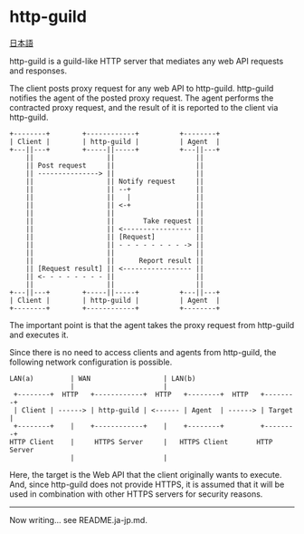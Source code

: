 # http-guild

[日本語](README.ja-jp.md)

http-guild is a guild-like HTTP server that mediates any web API requests and responses.

The client posts proxy request for any web API to http-guild. 
http-guild notifies the agent of the posted proxy request. The agent performs the contracted proxy request, and the result of it is reported to the client via http-guild.

```
+--------+        +------------+          +--------+
| Client |        | http-guild |          | Agent  |
+---||---+        +-----||-----+          +---||---+
    ||                  ||                    ||
    || Post request     ||                    ||
    || ---------------> ||                    ||
    ||                  || Notify request     ||
    ||                  || --+                ||
    ||                  ||   |                ||
    ||                  || <-+                ||
    ||                  ||                    ||
    ||                  ||       Take request ||
    ||                  || <----------------- ||
    ||                  || [Request]          ||
    ||                  || - - - - - - - - -> ||
    ||                  ||                    ||
    ||                  ||      Report result ||
    || [Request result] || <----------------- ||
    || <- - - - - - - - ||                    ||
    ||                  ||                    ||
+---||---+        +-----||-----+          +---||---+
| Client |        | http-guild |          | Agent  |
+--------+        +------------+          +--------+
```

The important point is that the agent takes the proxy request from http-guild and executes it.

Since there is no need to access clients and agents from http-guild, the following network configuration is possible.

```
LAN(a)         | WAN                  | LAN(b)
               |                      |
 +--------+  HTTP   +------------+  HTTP   +--------+  HTTP   +--------+
 | Client | ------> | http-guild | <------ | Agent  | ------> | Target |
 +--------+    |    +------------+    |    +--------+         +--------+
HTTP Client    |     HTTPS Server     |   HTTPS Client       HTTP Server
               |                      |
```

Here, the target is the Web API that the client originally wants to execute. And, since http-guild does not provide HTTPS, it is assumed that it will be used in combination with other HTTPS servers for security reasons.

---
Now writing... see README.ja-jp.md.